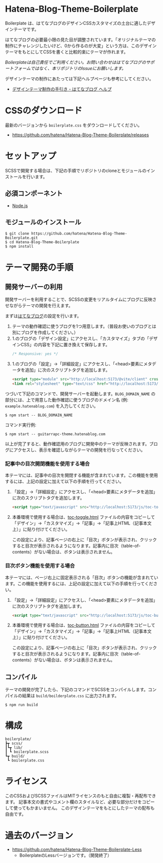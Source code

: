 # Hatena-Blog-Theme-Boilerplate

Boilerplate は、はてなブログのデザインCSSカスタマイズの土台に適したデザインテーマです。

はてなブログの必要最小限の見た目が調整されています。「オリジナルテーマの制作にチャレンジしたいけど、0から作るのが大変」という方は、このデザインテーマをもとにしてCSSを書くと比較的楽にテーマが作れます。

*Boilerplateは自己責任でご利用ください。お問い合わせははてなブログのサポートフォームではなく、本リポジトリのIssueにお願いします。*

デザインテーマの制作にあたっては下記ヘルプページも参考にしてください。

- [デザインテーマ制作の手引き - はてなブログ ヘルプ](https://help.hatenablog.com/entry/theme/custom-theme)

# CSSのダウンロード

最新のバージョンから `boilerplate.css` をダウンロードしてください。

- <https://github.com/hatena/Hatena-Blog-Theme-Boilerplate/releases>

# セットアップ

SCSSで開発する場合は、下記の手順でリポジトリのcloneとモジュールのインストールを行います。

## 必須コンポーネント

- [Node.js](https://nodejs.org/)

## モジュールのインストール

``` console
$ git clone https://github.com/hatena/Hatena-Blog-Theme-Boilerplate.git
$ cd Hatena-Blog-Theme-Boilerplate
$ npm install
```

# テーマ開発の手順

## 開発サーバーの利用

開発サーバーを利用することで、SCSSの変更をリアルタイムにブログに反映させながらテーマの開発を行えます。

まずは[はてなブログ](https://blog.hatena.ne.jp/)の設定を行います。

1. テーマの動作確認に使うブログを1つ用意します。（普段お使いのブログとは別にブログを作成してください。）
2. 1.のブログの「デザイン設定」にアクセスし、「カスタマイズ」タブの「デザインCSS」の内容を下記に置き換えて保存します。
    ``` css
    /* Responsive: yes */
    ```
3. 1.のブログの「設定」->「詳細設定」にアクセスし、「&lt;head&gt;要素にメタデータを追加」に次のスクリプトタグを追加します。
    ``` html
    <script type="module" src="http://localhost:5173/@vite/client" crossorigin="anonymous"></script>
    <link rel="stylesheet" type="text/css" href="http://localhost:5173/scss/boilerplate.scss" crossorigin="anonymous" />
    ```

つづいて下記のコマンドで、開発サーバーを起動します。`BLOG_DOMAIN_NAME` の部分には、上で用意した動作確認に使うブログのドメイン名 (例: `example.hatenablog.com`) を入力してください。

``` console
$ npm start -- BLOG_DOMAIN_NAME
```

コマンド実行例:

``` console
$ npm start -- guitarrapc-theme.hatenablog.com
```

以上が完了すると、動作確認用のブログに開発中のテーマが反映されます。ブログにアクセスし、表示を確認しながらテーマの開発を行なってください。

### 記事中の目次開閉機能を使用する場合

本テーマには、記事中の目次を開閉する機能が含まれています。この機能を使用するには、上記の設定に加えて以下の手順を行ってください。

1. 「設定」->「詳細設定」にアクセスし、「&lt;head&gt;要素にメタデータを追加」に次のスクリプトタグを追加します。

   ``` html
   <script type="text/javascript" src="http://localhost:5173/js/toc-toggle.js" crossorigin="anonymous"></script>
   ```

2. 本番環境で使用する場合は、[toc-toggle.html](toc-toggle.html) ファイルの内容をコピーして「デザイン」->「カスタマイズ」->「記事」->「記事上HTML（記事本文上）」に貼り付けてください。

   この設定により、記事ページの右上に「目次」ボタンが表示され、クリックすると目次が表示されるようになります。記事内に目次（table-of-contents）がない場合は、ボタンは表示されません。


### 目次ボタン機能を使用する場合

本テーマには、ページ右上に固定表示される「目次」ボタンの機能が含まれています。この機能を使用するには、上記の設定に加えて以下の手順を行ってください。

1. 「設定」->「詳細設定」にアクセスし、「&lt;head&gt;要素にメタデータを追加」に次のスクリプトタグを追加します。
   ``` html
   <script type="text/javascript" src="http://localhost:5173/js/toc-button.js" crossorigin="anonymous"></script>
   ```

2. 本番環境で使用する場合は、[toc-button.html](toc-button.html) ファイルの内容をコピーして「デザイン」->「カスタマイズ」->「記事」->「記事上HTML（記事本文上）」に貼り付けてください。

   この設定により、記事ページの右上に「目次」ボタンが表示され、クリックすると目次が表示されるようになります。記事内に目次（table-of-contents）がない場合は、ボタンは表示されません。

## コンパイル

テーマの開発が完了したら、下記のコマンドでSCSSをコンパイルします。コンパイルの結果は `build/boilderplate.css` に出力されます。

``` console
$ npm run build
```

# 構成

```
boilerplate/
┣┳ scss/
┃┗┳ lib/
┃ ┗ boilerplate.scss
┗┳ build/
 ┗ boilerplate.css
```

# ライセンス

このCSSおよびSCSSファイルはMITライセンスのもと自由に複製・再配布できます。 記事本文の書式やコメント欄のスタイルなど、必要な部分だけをコピーして使ってもかまいません。 このデザインテーマをもとにしたテーマの配布も自由です。

# 過去のバージョン

- <https://github.com/hatena/Hatena-Blog-Theme-Boilerplate-Less>
  - BoilerplateのLessバージョンです。（開発終了）
